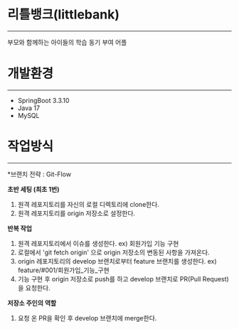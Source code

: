 # 리틀뱅크(littlebank)
<hr>
부모와 함께하는 아이들의 학습 동기 부여 어플

# 개발환경
<hr>

- SpringBoot 3.3.10
- Java 17
- MySQL

# 작업방식
<hr>
*브랜치 전략 : Git-Flow

**초반 세팅 (최초 1번)**

1. 원격 레포지토리를 자신의 로컬 디렉토리에 clone한다.
2. 원격 레포지토리를 origin 저장소로 설정한다.

**반복 작업**

1. 원격 레포지토리에서 이슈를 생성한다. ex) 회원가입 기능 구현
2. 로컬에서 'git fetch origin' 으로 origin 저장소의 변동된 사항을 가져온다.
3. origin 레포지토리의 develop 브랜치로부터 feature 브랜치를 생성한다. ex) feature/#001/회원가입_기능_구현
4. 기능 구현 후 origin 저장소로 push를 하고 develop 브랜치로 PR(Pull Request)을 요청한다.

**저장소 주인의 역할**

1. 요청 온 PR을 확인 후 develop 브랜치에 merge한다.
